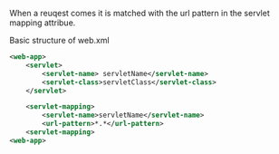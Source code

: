 When a reuqest comes it is matched with the url pattern in the servlet mapping attribue.

Basic structure of web.xml
```xml
<web-app>
	<servlet>
		<servlet-name> servletName</servlet-name>
		<servlet-class>servletClass</servlet-class>
	</servlet>

	<servlet-mapping>
		<servlet-name>servletName</servlet-name>
		<url-pattern>*.*</url-pattern> 
	<servlet-mapping>
<web-app>
```
